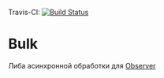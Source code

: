 Travis-CI: [![Build Status](https://travis-ci.org/HankHenshaw/Bulk.svg?branch=master)](https://travis-ci.org/HankHenshaw/Bulk)

# Bulk

Либа асинхронной обработки для [Observer](https://github.com/HankHenshaw/Observer)